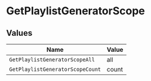 # GetPlaylistGeneratorScope


## Values

| Name                             | Value                            |
| -------------------------------- | -------------------------------- |
| `GetPlaylistGeneratorScopeAll`   | all                              |
| `GetPlaylistGeneratorScopeCount` | count                            |